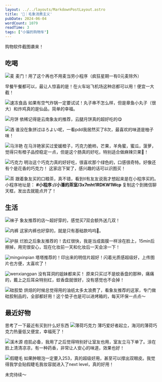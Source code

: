 ```yaml
---
layout: ../../layouts/MarkdownPostLayout.astro
title: '🛒｜毛象消费主义'
pubDate: 2024-06-04
wordCount: 1079
readTime: 3
tags: ["小猫的购物车"]
---
```


购物软件截图袭来！

## 吃喝

![麦](https://c7.io/system/media_attachments/files/112/531/061/386/023/068/original/10ffcd0978f5fe05.jpeg)
麦门！用了这个再也不用麦当劳小程序（疯狂星期一有0元麦除外）

早餐午餐都可以，最让人惊喜的是！在火车站飞机场这种店都可以用！便宜一大截！

![速冻食品](https://c7.io/system/media_attachments/files/112/531/061/370/993/318/original/0b4dfe701a11aa4b.jpeg)
如果有空气炸锅一定要试试！丸子串不怎么样，但是章鱼小丸子（很大）和炸鸡真的是仙品，简单的幸福。

![月饼](https://c7.io/system/media_attachments/files/112/531/061/331/710/364/original/e3cb7b5d11027d1d.jpeg)
依稀记得是云南象友的推荐，云腿月饼真的超好吃的😋

![酒](https://c7.io/system/media_attachments/files/112/531/061/507/478/506/original/5bdc63d67be689e7.png)
谁没在象拼过ほろよい呢，一看pdd我居然买了8次，最喜欢的味道是柚子味！

![马泮艳](https://c7.io/system/media_attachments/files/112/531/221/943/225/458/original/44b29986834f96ab.jpeg)
在马泮艳家买过爱媛橙子，巧克力脆柿，芒果，羊角蜜，蜜瓜，菠萝，觉得只有橙子品控稳定一点，但是这个肠真的好吃，特别适合做麻辣贝果🥯！

![巧克力](https://c7.io/system/media_attachments/files/112/533/097/840/474/525/original/3525ecbcc8d44ea9.jpeg)
明治这个巧克力真的好好吃，很喜欢那个绿色的，口感很奇特。好像还有个是花香的巧克力！
这家店下架了，感兴趣的话可以识图买！

![茶](https://c7.io/system/media_attachments/files/112/533/097/788/839/306/original/4d69442bc72e5339.jpeg)
跟着象友买的口粮茶，真不错，看到tl有友友说我才想起来是在小程序买的。
小程序地址是：
**#小程序://小潘的茶室/3x7mht1RDKW1Wcp**
复制这个到微信聊天框，发出去就能点开了！

## 生活

![袜子](https://c7.io/system/media_attachments/files/112/531/111/268/150/872/original/465f686920fafd78.jpeg)
象友推荐的店～超好穿的，感觉买7双会额外送几双！

![内裤](https://c7.io/system/media_attachments/files/112/531/124/567/718/023/original/00ceb7ef5201a3c4.jpeg)
这家内裤也好穿的，就是只有基础款呜呜🥹。

![护肤](https://c7.io/system/media_attachments/files/112/531/111/213/613/615/original/4cfd7513264d6d83.jpeg)
烂脸之后象友推荐的！去红很快，我是当成面膜一样涂在脸上，15min后擦掉，用完很安心，现在化妆前一天和化妆后一天会涂一下！

![mingxinpian](https://c7.io/system/media_attachments/files/112/531/111/209/742/730/original/6e6fcbe909471a3f.jpeg)
塔塔推荐的！印出来的明信片超好！闪着光质感超级好，上传图片也方便，太喜欢了！

![wenxiangpan](https://c7.io/system/media_attachments/files/112/531/111/137/541/111/original/f566ca6c23895da0.jpeg)
没有耳洞的姐妹都来买！
原来只买过不是蚊香盘的那种，痛痛的，戴上之后耳朵特别红，蚊香盘就很好，没有感觉也不会掉！

![硅胶垫](https://c7.io/system/media_attachments/files/112/533/097/787/747/844/original/0445a8a91d0dbf38.jpeg)
烘焙的时候总觉得用的油纸太多太浪费了，看象友推荐的这家，专门做硅胶制品的，全部都好用！这个垫子也是可以进烤箱的，每天环保一点点～

## 最近好物
思考了一下最近有买到什么好东西
![薄荷巧克力](https://c7.io/system/media_attachments/files/112/531/164/409/457/305/original/cd55e953ccf87b11.jpeg)
薄巧爱好者起立，海河的薄荷巧克力热量低又便宜，幸福死了！

![溪木源](https://c7.io/system/media_attachments/files/112/531/164/458/472/545/original/a14828206dabfd49.jpeg)
痘肌必备，我用了之后觉得特别好让室友也用，室友立马下单了。涂在脸上清清凉凉，有一种药香，非常让人安心的味道，效果也好！

![假睫毛](https://c7.io/system/media_attachments/files/112/531/164/532/642/077/original/0c7f215138ba5886.jpeg)
如果肿眼泡一定要入253，真的超级好用，甚至可以撑出双眼皮。我觉得我学会贴假睫毛我妆容就进入了next level，真的好用！


未完待续～




